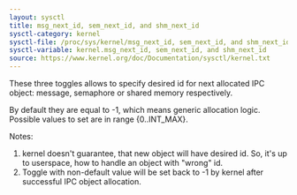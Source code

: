 ```yaml
---
layout: sysctl
title: msg_next_id, sem_next_id, and shm_next_id
sysctl-category: kernel
sysctl-file: /proc/sys/kernel/msg_next_id, sem_next_id, and shm_next_id
sysctl-variable: kernel.msg_next_id, sem_next_id, and shm_next_id
source: https://www.kernel.org/doc/Documentation/sysctl/kernel.txt
---
```


These three toggles allows to specify desired id for next allocated IPC
object: message, semaphore or shared memory respectively.

By default they are equal to -1, which means generic allocation logic.
Possible values to set are in range {0..INT_MAX}.

Notes:
1) kernel doesn't guarantee, that new object will have desired id. So,
it's up to userspace, how to handle an object with "wrong" id.
2) Toggle with non-default value will be set back to -1 by kernel after
successful IPC object allocation.


